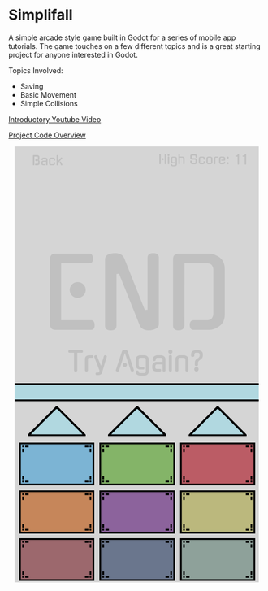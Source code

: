 # Simplifall

A simple arcade style game built in Godot for a series of mobile app tutorials. The game touches on a few different topics and is a great starting project for anyone interested in Godot.

Topics Involved:
 * Saving
 * Basic Movement
 * Simple Collisions

[Introductory Youtube Video](https://www.youtube.com/watch?v=JJZlweFFLZM)

[Project Code Overview](https://www.youtube.com/watch?v=QHTzs50-PLk)

<p align="center"><img src="https://github.com/erdavids/Simplifall/blob/master/Simplifall.png"></p>
